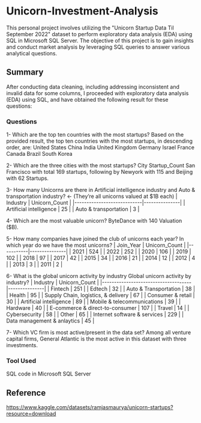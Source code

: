 # Unicorn-Investment-Analysis
This personal project involves utilizing the "Unicorn Startup Data Til September 2022" dataset to perform exploratory data analysis (EDA) using SQL in Microsoft SQL Server. The objective of this project is to gain insights and conduct market analysis by leveraging SQL queries to answer various analytical questions.

## Summary
After conducting data cleaning, including addressing inconsistent and invalid data for some columns, I proceeded with exploratory data analysis (EDA) using SQL, and have obtained the following result for these questions:
### Questions
1- Which are the top ten countries with the most startups? Based on the provided result, the top ten countries with the most startups, in descending order, are:
United States
China
India
United Kingdom
Germany
Israel
France
Canada
Brazil
South Korea

2- Which are the three cities with the most startups? 
City	Startup_Count
San Francisco with total 169 startups, following by Newyork with 115 and Beijing with 62 Startups.

3- How many Unicorns are there in Artificial intelligence industry and Auto & transportation industry? ← (They’re all unicorns valued at $1B each)
| Industry                   | Unicorn_Count |
|----------------------------|---------------|
| Artificial intelligence    | 25            |
| Auto & transportation      | 3             |

4- Which are the most valuable unicorn?
ByteDance with 140 Valuation ($B).

5- How many companies have joined the club of unicorns each year? In which year do we have the most unicorns?
| Join_Year | Unicorn_Count | 
|-----------|---------------|
| 2021      | 524           |
| 2022      | 252           |
| 2020      | 106           | 
| 2019      | 102           | 
| 2018      | 97            |
| 2017      | 42            | 
| 2015      | 34            | 
| 2016      | 21            |
| 2014      | 12            |
| 2012      | 4             | 
| 2013      | 3             |
| 2011      | 2             |

6- What is the global unicorn activity by industry Global unicorn activity by industry?
| Industry                            | Unicorn_Count | 
|-------------------------------------|---------------|
| Fintech                             | 251           |
| Edtech                              | 32            |
| Auto & Transportation               | 38            | 
| Health                              | 95            | 
| Supply Chain, logistics, & delivery | 67            |
| Consumer & retail                   | 30            | 
| Artificial intelligence             | 89            | 
| Mobile & telecommunications         | 39            |
| Hardware                            | 40            |
| E-commerce & direct-to-consumer     | 107           | 
| Travel                              | 14            |
| Cybersecurity                       | 58            |
| Other                               | 65            |
| Internet software & services        | 229           |
| Data management & anlaytics         | 45            |


7- Which VC firm is most active/present in the data set?
Among all venture capital firms, General Atlantic is the most active in this dataset with three investments.

### Tool Used
SQL code in Microsoft SQL Server

## Reference
https://www.kaggle.com/datasets/ramjasmaurya/unicorn-startups?resource=download

